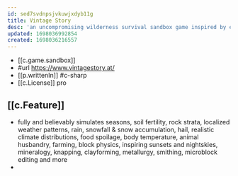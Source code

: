 ```yaml
---
id: sed7svdnpsjvkuwjxdyb11g
title: Vintage Story
desc: 'an uncompromising wilderness survival sandbox game inspired by eldritch horror themes. Find yourself in a ruined world reclaimed by nature and permeated by unnerving temporal disturbances. Relive the advent of human civilization, or take your own path.'
updated: 1698036992854
created: 1698036216557
---
```


- [[c.game.sandbox]]
- #url https://www.vintagestory.at/
- [[p.writtenIn]] #c-sharp
- [[c.License]] pro


## [[c.Feature]]

- fully and believably simulates seasons, soil fertility, rock strata, localized weather patterns, rain, snowfall & snow accumulation, hail, realistic climate distributions, food spoilage, body temperature, animal husbandry, farming, block physics, inspiring sunsets and nightskies, mineralogy, knapping, clayforming, metallurgy, smithing, microblock editing and more
- 
